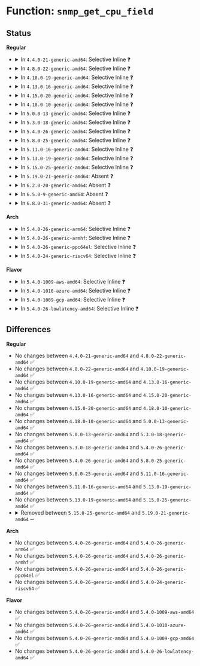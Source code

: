 # Function: <code>snmp_get_cpu_field</code>

## Status
<b>Regular</b>
<ul>
<li>
<details>
<summary>In <code>4.4.0-21-generic-amd64</code>: Selective Inline ❓</summary>

```c
u64 snmp_get_cpu_field(void * mib, int cpu, int offt)
```

```json
{
  "name": "snmp_get_cpu_field",
  "collision_type": "Unique Global",
  "inline_type": "Selective",
  "funcs": [
    {
      "addr": 18446744071586786928,
      "name": "snmp_get_cpu_field",
      "external": true,
      "loc": "net/ipv4/af_inet.c:1448",
      "file": "net/ipv4/af_inet.c",
      "inline": "not declared, inlined",
      "caller_inline": [
        "net/ipv4/af_inet.c:snmp_fold_field"
      ],
      "caller_func": []
    }
  ],
  "symbols": [
    {
      "addr": 18446744071586786928,
      "name": "snmp_get_cpu_field",
      "section": ".text",
      "bind": "STB_GLOBAL",
      "size": 32
    }
  ]
}
```
</details>
</li>
<li>
<details>
<summary>In <code>4.8.0-22-generic-amd64</code>: Selective Inline ❓</summary>

```c
u64 snmp_get_cpu_field(void * mib, int cpu, int offt)
```

```json
{
  "name": "snmp_get_cpu_field",
  "collision_type": "Unique Global",
  "inline_type": "Selective",
  "funcs": [
    {
      "addr": 18446744071587239590,
      "name": "snmp_get_cpu_field",
      "external": true,
      "loc": "net/ipv4/af_inet.c:1512",
      "file": "net/ipv4/af_inet.c",
      "inline": "not declared, inlined",
      "caller_inline": [
        "net/ipv4/af_inet.c:snmp_fold_field"
      ],
      "caller_func": []
    }
  ],
  "symbols": [
    {
      "addr": 18446744071587235376,
      "name": "snmp_get_cpu_field",
      "section": ".text",
      "bind": "STB_GLOBAL",
      "size": 32
    }
  ]
}
```
</details>
</li>
<li>
<details>
<summary>In <code>4.10.0-19-generic-amd64</code>: Selective Inline ❓</summary>

```c
u64 snmp_get_cpu_field(void * mib, int cpu, int offt)
```

```json
{
  "name": "snmp_get_cpu_field",
  "collision_type": "Unique Global",
  "inline_type": "Selective",
  "funcs": [
    {
      "addr": 18446744071587439798,
      "name": "snmp_get_cpu_field",
      "external": true,
      "loc": "net/ipv4/af_inet.c:1526",
      "file": "net/ipv4/af_inet.c",
      "inline": "not declared, inlined",
      "caller_inline": [
        "net/ipv4/af_inet.c:snmp_fold_field"
      ],
      "caller_func": [
        "net/ipv4/proc.c:snmp_seq_show",
        "net/ipv4/proc.c:snmp_seq_show",
        "net/ipv4/proc.c:snmp_seq_show",
        "net/xfrm/xfrm_proc.c:xfrm_statistics_seq_show",
        "net/ipv6/proc.c:snmp6_seq_show_item"
      ]
    }
  ],
  "symbols": [
    {
      "addr": 18446744071587435904,
      "name": "snmp_get_cpu_field",
      "section": ".text",
      "bind": "STB_GLOBAL",
      "size": 32
    }
  ]
}
```
</details>
</li>
<li>
<details>
<summary>In <code>4.13.0-16-generic-amd64</code>: Selective Inline ❓</summary>

```c
u64 snmp_get_cpu_field(void * mib, int cpu, int offt)
```

```json
{
  "name": "snmp_get_cpu_field",
  "collision_type": "Unique Global",
  "inline_type": "Selective",
  "funcs": [
    {
      "addr": 18446744071587575744,
      "name": "snmp_get_cpu_field",
      "external": true,
      "loc": "net/ipv4/af_inet.c:1547",
      "file": "net/ipv4/af_inet.c",
      "inline": "not declared, inlined",
      "caller_inline": [
        "net/ipv4/af_inet.c:snmp_fold_field"
      ],
      "caller_func": [
        "net/ipv4/proc.c:snmp_seq_show",
        "net/ipv4/proc.c:snmp_seq_show",
        "net/ipv4/proc.c:snmp_seq_show",
        "net/xfrm/xfrm_proc.c:xfrm_statistics_seq_show",
        "net/ipv6/proc.c:snmp6_seq_show_item"
      ]
    }
  ],
  "symbols": [
    {
      "addr": 18446744071587572528,
      "name": "snmp_get_cpu_field",
      "section": ".text",
      "bind": "STB_GLOBAL",
      "size": 32
    }
  ]
}
```
</details>
</li>
<li>
<details>
<summary>In <code>4.15.0-20-generic-amd64</code>: Selective Inline ❓</summary>

```c
u64 snmp_get_cpu_field(void * mib, int cpu, int offt)
```

```json
{
  "name": "snmp_get_cpu_field",
  "collision_type": "Unique Global",
  "inline_type": "Selective",
  "funcs": [
    {
      "addr": 18446744071588099652,
      "name": "snmp_get_cpu_field",
      "external": true,
      "loc": "net/ipv4/af_inet.c:1551",
      "file": "net/ipv4/af_inet.c",
      "inline": "not declared, inlined",
      "caller_inline": [
        "net/ipv4/af_inet.c:snmp_fold_field"
      ],
      "caller_func": [
        "net/ipv4/proc.c:snmp_seq_show",
        "net/ipv4/proc.c:snmp_seq_show",
        "net/ipv4/proc.c:snmp_seq_show",
        "net/xfrm/xfrm_proc.c:xfrm_statistics_seq_show",
        "net/ipv6/proc.c:snmp6_seq_show_item"
      ]
    }
  ],
  "symbols": [
    {
      "addr": 18446744071588096320,
      "name": "snmp_get_cpu_field",
      "section": ".text",
      "bind": "STB_GLOBAL",
      "size": 32
    }
  ]
}
```
</details>
</li>
<li>
<details>
<summary>In <code>4.18.0-10-generic-amd64</code>: Selective Inline ❓</summary>

```c
u64 snmp_get_cpu_field(void * mib, int cpu, int offt)
```

```json
{
  "name": "snmp_get_cpu_field",
  "collision_type": "Unique Global",
  "inline_type": "Selective",
  "funcs": [
    {
      "addr": 18446744071588453162,
      "name": "snmp_get_cpu_field",
      "external": true,
      "loc": "net/ipv4/af_inet.c:1620",
      "file": "net/ipv4/af_inet.c",
      "inline": "not declared, inlined",
      "caller_inline": [
        "net/ipv4/af_inet.c:snmp_fold_field"
      ],
      "caller_func": [
        "net/xfrm/xfrm_proc.c:xfrm_statistics_seq_show"
      ]
    }
  ],
  "symbols": [
    {
      "addr": 18446744071588450048,
      "name": "snmp_get_cpu_field",
      "section": ".text",
      "bind": "STB_GLOBAL",
      "size": 32
    }
  ]
}
```
</details>
</li>
<li>
<details>
<summary>In <code>5.0.0-13-generic-amd64</code>: Selective Inline ❓</summary>

```c
u64 snmp_get_cpu_field(void * mib, int cpu, int offt)
```

```json
{
  "name": "snmp_get_cpu_field",
  "collision_type": "Unique Global",
  "inline_type": "Selective",
  "funcs": [
    {
      "addr": 18446744071588647194,
      "name": "snmp_get_cpu_field",
      "external": true,
      "loc": "net/ipv4/af_inet.c:1629",
      "file": "net/ipv4/af_inet.c",
      "inline": "not declared, inlined",
      "caller_inline": [
        "net/ipv4/af_inet.c:snmp_fold_field"
      ],
      "caller_func": [
        "net/xfrm/xfrm_proc.c:xfrm_statistics_seq_show"
      ]
    }
  ],
  "symbols": [
    {
      "addr": 18446744071588643312,
      "name": "snmp_get_cpu_field",
      "section": ".text",
      "bind": "STB_GLOBAL",
      "size": 32
    }
  ]
}
```
</details>
</li>
<li>
<details>
<summary>In <code>5.3.0-18-generic-amd64</code>: Selective Inline ❓</summary>

```c
u64 snmp_get_cpu_field(void * mib, int cpu, int offt)
```

```json
{
  "name": "snmp_get_cpu_field",
  "collision_type": "Unique Global",
  "inline_type": "Selective",
  "funcs": [
    {
      "addr": 18446744071589059557,
      "name": "snmp_get_cpu_field",
      "external": true,
      "loc": "net/ipv4/af_inet.c:1644",
      "file": "net/ipv4/af_inet.c",
      "inline": "not declared, inlined",
      "caller_inline": [
        "net/ipv4/af_inet.c:snmp_fold_field"
      ],
      "caller_func": [
        "net/xfrm/xfrm_proc.c:xfrm_statistics_seq_show"
      ]
    }
  ],
  "symbols": [
    {
      "addr": 18446744071589055760,
      "name": "snmp_get_cpu_field",
      "section": ".text",
      "bind": "STB_GLOBAL",
      "size": 32
    }
  ]
}
```
</details>
</li>
<li>
<details>
<summary>In <code>5.4.0-26-generic-amd64</code>: Selective Inline ❓</summary>

```c
u64 snmp_get_cpu_field(void * mib, int cpu, int offt)
```

```json
{
  "name": "snmp_get_cpu_field",
  "collision_type": "Unique Global",
  "inline_type": "Selective",
  "funcs": [
    {
      "addr": 18446744071589283829,
      "name": "snmp_get_cpu_field",
      "external": true,
      "loc": "net/ipv4/af_inet.c:1644",
      "file": "net/ipv4/af_inet.c",
      "inline": "not declared, inlined",
      "caller_inline": [
        "net/ipv4/af_inet.c:snmp_fold_field"
      ],
      "caller_func": [
        "net/xfrm/xfrm_proc.c:xfrm_statistics_seq_show"
      ]
    }
  ],
  "symbols": [
    {
      "addr": 18446744071589280048,
      "name": "snmp_get_cpu_field",
      "section": ".text",
      "bind": "STB_GLOBAL",
      "size": 32
    }
  ]
}
```
</details>
</li>
<li>
<details>
<summary>In <code>5.8.0-25-generic-amd64</code>: Selective Inline ❓</summary>

```c
u64 snmp_get_cpu_field(void * mib, int cpu, int offt)
```

```json
{
  "name": "snmp_get_cpu_field",
  "collision_type": "Unique Global",
  "inline_type": "Selective",
  "funcs": [
    {
      "addr": 18446744071590257925,
      "name": "snmp_get_cpu_field",
      "external": true,
      "loc": "net/ipv4/af_inet.c:1676",
      "file": "net/ipv4/af_inet.c",
      "inline": "not declared, inlined",
      "caller_inline": [
        "net/ipv4/af_inet.c:snmp_fold_field"
      ],
      "caller_func": [
        "net/xfrm/xfrm_proc.c:xfrm_statistics_seq_show"
      ]
    }
  ],
  "symbols": [
    {
      "addr": 18446744071590255600,
      "name": "snmp_get_cpu_field",
      "section": ".text",
      "bind": "STB_GLOBAL",
      "size": 32
    }
  ]
}
```
</details>
</li>
<li>
<details>
<summary>In <code>5.11.0-16-generic-amd64</code>: Selective Inline ❓</summary>

```c
u64 snmp_get_cpu_field(void * mib, int cpu, int offt)
```

```json
{
  "name": "snmp_get_cpu_field",
  "collision_type": "Unique Global",
  "inline_type": "Selective",
  "funcs": [
    {
      "addr": 18446744071590310821,
      "name": "snmp_get_cpu_field",
      "external": true,
      "loc": "net/ipv4/af_inet.c:1668",
      "file": "net/ipv4/af_inet.c",
      "inline": "not declared, inlined",
      "caller_inline": [
        "net/ipv4/af_inet.c:snmp_fold_field"
      ],
      "caller_func": [
        "net/xfrm/xfrm_proc.c:xfrm_statistics_seq_show"
      ]
    }
  ],
  "symbols": [
    {
      "addr": 18446744071590308464,
      "name": "snmp_get_cpu_field",
      "section": ".text",
      "bind": "STB_GLOBAL",
      "size": 32
    }
  ]
}
```
</details>
</li>
<li>
<details>
<summary>In <code>5.13.0-19-generic-amd64</code>: Selective Inline ❓</summary>

```c
u64 snmp_get_cpu_field(void * mib, int cpu, int offt)
```

```json
{
  "name": "snmp_get_cpu_field",
  "collision_type": "Unique Global",
  "inline_type": "Selective",
  "funcs": [
    {
      "addr": 18446744071590226680,
      "name": "snmp_get_cpu_field",
      "external": true,
      "loc": "net/ipv4/af_inet.c:1669",
      "file": "net/ipv4/af_inet.c",
      "inline": "not declared, inlined",
      "caller_inline": [
        "net/ipv4/af_inet.c:snmp_fold_field"
      ],
      "caller_func": [
        "net/ipv4/proc.c:netstat_seq_show",
        "net/ipv4/proc.c:netstat_seq_show",
        "net/xfrm/xfrm_proc.c:xfrm_statistics_seq_show"
      ]
    }
  ],
  "symbols": [
    {
      "addr": 18446744071590224288,
      "name": "snmp_get_cpu_field",
      "section": ".text",
      "bind": "STB_GLOBAL",
      "size": 32
    }
  ]
}
```
</details>
</li>
<li>
<details>
<summary>In <code>5.15.0-25-generic-amd64</code>: Selective Inline ❓</summary>

```c
u64 snmp_get_cpu_field(void * mib, int cpu, int offt)
```

```json
{
  "name": "snmp_get_cpu_field",
  "collision_type": "Unique Global",
  "inline_type": "Selective",
  "funcs": [
    {
      "addr": 18446744071591009604,
      "name": "snmp_get_cpu_field",
      "external": true,
      "loc": "net/ipv4/af_inet.c:1674",
      "file": "net/ipv4/af_inet.c",
      "inline": "not declared, inlined",
      "caller_inline": [
        "net/ipv4/af_inet.c:snmp_fold_field"
      ],
      "caller_func": [
        "net/ipv4/proc.c:netstat_seq_show",
        "net/ipv4/proc.c:netstat_seq_show",
        "net/xfrm/xfrm_proc.c:xfrm_statistics_seq_show"
      ]
    }
  ],
  "symbols": [
    {
      "addr": 18446744071591006960,
      "name": "snmp_get_cpu_field",
      "section": ".text",
      "bind": "STB_GLOBAL",
      "size": 81
    }
  ]
}
```
</details>
</li>
<li>
<details>
<summary>In <code>5.19.0-21-generic-amd64</code>: Absent ❓</summary>

```json
{
  "name": "snmp_get_cpu_field",
  "collision_type": "Static Duplication",
  "inline_type": "Full",
  "funcs": [
    {
      "addr": 18446744071592656160,
      "name": "snmp_get_cpu_field",
      "external": false,
      "loc": "include/net/ip.h:296",
      "file": "net/ipv4/af_inet.c",
      "inline": "declared, inlined",
      "caller_inline": [
        "net/ipv4/af_inet.c:snmp_fold_field"
      ],
      "caller_func": []
    },
    {
      "addr": 18446744071592802623,
      "name": "snmp_get_cpu_field",
      "external": false,
      "loc": "include/net/ip.h:296",
      "file": "net/ipv4/proc.c",
      "inline": "declared, inlined",
      "caller_inline": [
        "net/ipv4/proc.c:netstat_seq_show",
        "net/ipv4/proc.c:netstat_seq_show"
      ],
      "caller_func": []
    },
    {
      "addr": 18446744071592978286,
      "name": "snmp_get_cpu_field",
      "external": false,
      "loc": "include/net/ip.h:296",
      "file": "net/xfrm/xfrm_proc.c",
      "inline": "declared, inlined",
      "caller_inline": [
        "net/xfrm/xfrm_proc.c:xfrm_statistics_seq_show"
      ],
      "caller_func": []
    },
    {
      "addr": 18446744071593060733,
      "name": "snmp_get_cpu_field",
      "external": false,
      "loc": "include/net/ip.h:296",
      "file": "net/ipv6/addrconf.c",
      "inline": "declared, inlined",
      "caller_inline": [],
      "caller_func": []
    },
    {
      "addr": 18446744071593404193,
      "name": "snmp_get_cpu_field",
      "external": false,
      "loc": "include/net/ip.h:296",
      "file": "net/ipv6/proc.c",
      "inline": "declared, inlined",
      "caller_inline": [
        "net/ipv6/proc.c:snmp6_seq_show_item"
      ],
      "caller_func": []
    },
    {
      "addr": 18446744071593713007,
      "name": "snmp_get_cpu_field",
      "external": false,
      "loc": "include/net/ip.h:296",
      "file": "net/mptcp/mib.c",
      "inline": "declared, inlined",
      "caller_inline": [
        "net/mptcp/mib.c:mptcp_seq_show"
      ],
      "caller_func": []
    }
  ],
  "symbols": []
}
```
</details>
</li>
<li>
<details>
<summary>In <code>6.2.0-20-generic-amd64</code>: Absent ❓</summary>

```json
{
  "name": "snmp_get_cpu_field",
  "collision_type": "Static Duplication",
  "inline_type": "Full",
  "funcs": [
    {
      "addr": 18446744071594527965,
      "name": "snmp_get_cpu_field",
      "external": false,
      "loc": "include/net/ip.h:296",
      "file": "net/ipv4/af_inet.c",
      "inline": "declared, inlined",
      "caller_inline": [
        "net/ipv4/af_inet.c:snmp_fold_field"
      ],
      "caller_func": []
    },
    {
      "addr": 18446744071594679120,
      "name": "snmp_get_cpu_field",
      "external": false,
      "loc": "include/net/ip.h:296",
      "file": "net/ipv4/proc.c",
      "inline": "declared, inlined",
      "caller_inline": [
        "net/ipv4/proc.c:netstat_seq_show",
        "net/ipv4/proc.c:netstat_seq_show"
      ],
      "caller_func": []
    },
    {
      "addr": 18446744071594866326,
      "name": "snmp_get_cpu_field",
      "external": false,
      "loc": "include/net/ip.h:296",
      "file": "net/xfrm/xfrm_proc.c",
      "inline": "declared, inlined",
      "caller_inline": [
        "net/xfrm/xfrm_proc.c:xfrm_statistics_seq_show"
      ],
      "caller_func": []
    },
    {
      "addr": 18446744071594955778,
      "name": "snmp_get_cpu_field",
      "external": false,
      "loc": "include/net/ip.h:296",
      "file": "net/ipv6/addrconf.c",
      "inline": "declared, inlined",
      "caller_inline": [],
      "caller_func": []
    },
    {
      "addr": 18446744071595315180,
      "name": "snmp_get_cpu_field",
      "external": false,
      "loc": "include/net/ip.h:296",
      "file": "net/ipv6/proc.c",
      "inline": "declared, inlined",
      "caller_inline": [
        "net/ipv6/proc.c:snmp6_seq_show_item"
      ],
      "caller_func": []
    },
    {
      "addr": 18446744071595647796,
      "name": "snmp_get_cpu_field",
      "external": false,
      "loc": "include/net/ip.h:296",
      "file": "net/mptcp/mib.c",
      "inline": "declared, inlined",
      "caller_inline": [
        "net/mptcp/mib.c:mptcp_seq_show"
      ],
      "caller_func": []
    }
  ],
  "symbols": []
}
```
</details>
</li>
<li>
<details>
<summary>In <code>6.5.0-9-generic-amd64</code>: Absent ❓</summary>

```json
{
  "name": "snmp_get_cpu_field",
  "collision_type": "Static Duplication",
  "inline_type": "Full",
  "funcs": [
    {
      "addr": 18446744071594918269,
      "name": "snmp_get_cpu_field",
      "external": false,
      "loc": "include/net/ip.h:304",
      "file": "net/ipv4/af_inet.c",
      "inline": "declared, inlined",
      "caller_inline": [
        "net/ipv4/af_inet.c:snmp_fold_field"
      ],
      "caller_func": []
    },
    {
      "addr": 18446744071595074096,
      "name": "snmp_get_cpu_field",
      "external": false,
      "loc": "include/net/ip.h:304",
      "file": "net/ipv4/proc.c",
      "inline": "declared, inlined",
      "caller_inline": [
        "net/ipv4/proc.c:netstat_seq_show",
        "net/ipv4/proc.c:netstat_seq_show"
      ],
      "caller_func": []
    },
    {
      "addr": 18446744071595258216,
      "name": "snmp_get_cpu_field",
      "external": false,
      "loc": "include/net/ip.h:304",
      "file": "net/xfrm/xfrm_proc.c",
      "inline": "declared, inlined",
      "caller_inline": [
        "net/xfrm/xfrm_proc.c:xfrm_statistics_seq_show"
      ],
      "caller_func": []
    },
    {
      "addr": 18446744071595348259,
      "name": "snmp_get_cpu_field",
      "external": false,
      "loc": "include/net/ip.h:304",
      "file": "net/ipv6/addrconf.c",
      "inline": "declared, inlined",
      "caller_inline": [],
      "caller_func": []
    },
    {
      "addr": 18446744071595710269,
      "name": "snmp_get_cpu_field",
      "external": false,
      "loc": "include/net/ip.h:304",
      "file": "net/ipv6/proc.c",
      "inline": "declared, inlined",
      "caller_inline": [
        "net/ipv6/proc.c:snmp6_seq_show_item"
      ],
      "caller_func": []
    },
    {
      "addr": 18446744071596156607,
      "name": "snmp_get_cpu_field",
      "external": false,
      "loc": "include/net/ip.h:304",
      "file": "net/mptcp/mib.c",
      "inline": "declared, inlined",
      "caller_inline": [
        "net/mptcp/mib.c:mptcp_seq_show"
      ],
      "caller_func": []
    }
  ],
  "symbols": []
}
```
</details>
</li>
<li>
<details>
<summary>In <code>6.8.0-31-generic-amd64</code>: Absent ❓</summary>

```json
{
  "name": "snmp_get_cpu_field",
  "collision_type": "Static Duplication",
  "inline_type": "Full",
  "funcs": [
    {
      "addr": 18446744071595729869,
      "name": "snmp_get_cpu_field",
      "external": false,
      "loc": "include/net/ip.h:305",
      "file": "net/ipv4/af_inet.c",
      "inline": "declared, inlined",
      "caller_inline": [
        "net/ipv4/af_inet.c:snmp_fold_field"
      ],
      "caller_func": []
    },
    {
      "addr": 18446744071595886888,
      "name": "snmp_get_cpu_field",
      "external": false,
      "loc": "include/net/ip.h:305",
      "file": "net/ipv4/proc.c",
      "inline": "declared, inlined",
      "caller_inline": [
        "net/ipv4/proc.c:netstat_seq_show",
        "net/ipv4/proc.c:netstat_seq_show"
      ],
      "caller_func": []
    },
    {
      "addr": 18446744071596098584,
      "name": "snmp_get_cpu_field",
      "external": false,
      "loc": "include/net/ip.h:305",
      "file": "net/xfrm/xfrm_proc.c",
      "inline": "declared, inlined",
      "caller_inline": [
        "net/xfrm/xfrm_proc.c:xfrm_statistics_seq_show"
      ],
      "caller_func": []
    },
    {
      "addr": 18446744071596189011,
      "name": "snmp_get_cpu_field",
      "external": false,
      "loc": "include/net/ip.h:305",
      "file": "net/ipv6/addrconf.c",
      "inline": "declared, inlined",
      "caller_inline": [],
      "caller_func": []
    },
    {
      "addr": 18446744071596558461,
      "name": "snmp_get_cpu_field",
      "external": false,
      "loc": "include/net/ip.h:305",
      "file": "net/ipv6/proc.c",
      "inline": "declared, inlined",
      "caller_inline": [
        "net/ipv6/proc.c:snmp6_seq_show_item"
      ],
      "caller_func": []
    },
    {
      "addr": 18446744071597030703,
      "name": "snmp_get_cpu_field",
      "external": false,
      "loc": "include/net/ip.h:305",
      "file": "net/mptcp/mib.c",
      "inline": "declared, inlined",
      "caller_inline": [
        "net/mptcp/mib.c:mptcp_seq_show"
      ],
      "caller_func": []
    }
  ],
  "symbols": []
}
```
</details>
</li>
</ul>
<b>Arch</b>
<ul>
<li>
<details>
<summary>In <code>5.4.0-26-generic-arm64</code>: Selective Inline ❓</summary>

```c
u64 snmp_get_cpu_field(void * mib, int cpu, int offt)
```

```json
{
  "name": "snmp_get_cpu_field",
  "collision_type": "Unique Global",
  "inline_type": "Selective",
  "funcs": [
    {
      "addr": 18446603336502912780,
      "name": "snmp_get_cpu_field",
      "external": true,
      "loc": "net/ipv4/af_inet.c:1644",
      "file": "net/ipv4/af_inet.c",
      "inline": "not declared, inlined",
      "caller_inline": [
        "net/ipv4/af_inet.c:snmp_fold_field"
      ],
      "caller_func": [
        "net/xfrm/xfrm_proc.c:xfrm_statistics_seq_show"
      ]
    }
  ],
  "symbols": [
    {
      "addr": 18446603336502910200,
      "name": "snmp_get_cpu_field",
      "section": ".text",
      "bind": "STB_GLOBAL",
      "size": 76
    }
  ]
}
```
</details>
</li>
<li>
<details>
<summary>In <code>5.4.0-26-generic-armhf</code>: Selective Inline ❓</summary>

```c
u64 snmp_get_cpu_field(void * mib, int cpu, int offt)
```

```json
{
  "name": "snmp_get_cpu_field",
  "collision_type": "Unique Global",
  "inline_type": "Selective",
  "funcs": [
    {
      "addr": 3235605980,
      "name": "snmp_get_cpu_field",
      "external": true,
      "loc": "net/ipv4/af_inet.c:1644",
      "file": "net/ipv4/af_inet.c",
      "inline": "not declared, inlined",
      "caller_inline": [
        "net/ipv4/af_inet.c:snmp_fold_field"
      ],
      "caller_func": [
        "net/xfrm/xfrm_proc.c:xfrm_statistics_seq_show"
      ]
    }
  ],
  "symbols": [
    {
      "addr": 3235603320,
      "name": "snmp_get_cpu_field",
      "section": ".text",
      "bind": "STB_GLOBAL",
      "size": 48
    }
  ]
}
```
</details>
</li>
<li>
<details>
<summary>In <code>5.4.0-26-generic-ppc64el</code>: Selective Inline ❓</summary>

```c
u64 snmp_get_cpu_field(void * mib, int cpu, int offt)
```

```json
{
  "name": "snmp_get_cpu_field",
  "collision_type": "Unique Global",
  "inline_type": "Selective",
  "funcs": [
    {
      "addr": 13835058055296583728,
      "name": "snmp_get_cpu_field",
      "external": true,
      "loc": "net/ipv4/af_inet.c:1644",
      "file": "net/ipv4/af_inet.c",
      "inline": "not declared, inlined",
      "caller_inline": [
        "net/ipv4/af_inet.c:snmp_fold_field"
      ],
      "caller_func": [
        "net/xfrm/xfrm_proc.c:xfrm_statistics_seq_show"
      ]
    }
  ],
  "symbols": [
    {
      "addr": 13835058055296578000,
      "name": "snmp_get_cpu_field",
      "section": ".text",
      "bind": "STB_GLOBAL",
      "size": 48
    }
  ]
}
```
</details>
</li>
<li>
<details>
<summary>In <code>5.4.0-24-generic-riscv64</code>: Selective Inline ❓</summary>

```c
u64 snmp_get_cpu_field(void * mib, int cpu, int offt)
```

```json
{
  "name": "snmp_get_cpu_field",
  "collision_type": "Unique Global",
  "inline_type": "Selective",
  "funcs": [
    {
      "addr": 18446743936279008382,
      "name": "snmp_get_cpu_field",
      "external": true,
      "loc": "net/ipv4/af_inet.c:1644",
      "file": "net/ipv4/af_inet.c",
      "inline": "not declared, inlined",
      "caller_inline": [
        "net/ipv4/af_inet.c:snmp_fold_field"
      ],
      "caller_func": [
        "net/xfrm/xfrm_proc.c:xfrm_statistics_seq_show"
      ]
    }
  ],
  "symbols": [
    {
      "addr": 18446743936279004884,
      "name": "snmp_get_cpu_field",
      "section": ".text",
      "bind": "STB_GLOBAL",
      "size": 72
    }
  ]
}
```
</details>
</li>
</ul>
<b>Flavor</b>
<ul>
<li>
<details>
<summary>In <code>5.4.0-1009-aws-amd64</code>: Selective Inline ❓</summary>

```c
u64 snmp_get_cpu_field(void * mib, int cpu, int offt)
```

```json
{
  "name": "snmp_get_cpu_field",
  "collision_type": "Unique Global",
  "inline_type": "Selective",
  "funcs": [
    {
      "addr": 18446744071588890005,
      "name": "snmp_get_cpu_field",
      "external": true,
      "loc": "net/ipv4/af_inet.c:1644",
      "file": "net/ipv4/af_inet.c",
      "inline": "not declared, inlined",
      "caller_inline": [
        "net/ipv4/af_inet.c:snmp_fold_field"
      ],
      "caller_func": [
        "net/xfrm/xfrm_proc.c:xfrm_statistics_seq_show"
      ]
    }
  ],
  "symbols": [
    {
      "addr": 18446744071588886224,
      "name": "snmp_get_cpu_field",
      "section": ".text",
      "bind": "STB_GLOBAL",
      "size": 32
    }
  ]
}
```
</details>
</li>
<li>
<details>
<summary>In <code>5.4.0-1010-azure-amd64</code>: Selective Inline ❓</summary>

```c
u64 snmp_get_cpu_field(void * mib, int cpu, int offt)
```

```json
{
  "name": "snmp_get_cpu_field",
  "collision_type": "Unique Global",
  "inline_type": "Selective",
  "funcs": [
    {
      "addr": 18446744071588601941,
      "name": "snmp_get_cpu_field",
      "external": true,
      "loc": "net/ipv4/af_inet.c:1644",
      "file": "net/ipv4/af_inet.c",
      "inline": "not declared, inlined",
      "caller_inline": [
        "net/ipv4/af_inet.c:snmp_fold_field"
      ],
      "caller_func": [
        "net/xfrm/xfrm_proc.c:xfrm_statistics_seq_show"
      ]
    }
  ],
  "symbols": [
    {
      "addr": 18446744071588598160,
      "name": "snmp_get_cpu_field",
      "section": ".text",
      "bind": "STB_GLOBAL",
      "size": 32
    }
  ]
}
```
</details>
</li>
<li>
<details>
<summary>In <code>5.4.0-1009-gcp-amd64</code>: Selective Inline ❓</summary>

```c
u64 snmp_get_cpu_field(void * mib, int cpu, int offt)
```

```json
{
  "name": "snmp_get_cpu_field",
  "collision_type": "Unique Global",
  "inline_type": "Selective",
  "funcs": [
    {
      "addr": 18446744071589326389,
      "name": "snmp_get_cpu_field",
      "external": true,
      "loc": "net/ipv4/af_inet.c:1644",
      "file": "net/ipv4/af_inet.c",
      "inline": "not declared, inlined",
      "caller_inline": [
        "net/ipv4/af_inet.c:snmp_fold_field"
      ],
      "caller_func": [
        "net/xfrm/xfrm_proc.c:xfrm_statistics_seq_show"
      ]
    }
  ],
  "symbols": [
    {
      "addr": 18446744071589322608,
      "name": "snmp_get_cpu_field",
      "section": ".text",
      "bind": "STB_GLOBAL",
      "size": 32
    }
  ]
}
```
</details>
</li>
<li>
<details>
<summary>In <code>5.4.0-26-lowlatency-amd64</code>: Selective Inline ❓</summary>

```c
u64 snmp_get_cpu_field(void * mib, int cpu, int offt)
```

```json
{
  "name": "snmp_get_cpu_field",
  "collision_type": "Unique Global",
  "inline_type": "Selective",
  "funcs": [
    {
      "addr": 18446744071589367557,
      "name": "snmp_get_cpu_field",
      "external": true,
      "loc": "net/ipv4/af_inet.c:1644",
      "file": "net/ipv4/af_inet.c",
      "inline": "not declared, inlined",
      "caller_inline": [
        "net/ipv4/af_inet.c:snmp_fold_field"
      ],
      "caller_func": [
        "net/xfrm/xfrm_proc.c:xfrm_statistics_seq_show"
      ]
    }
  ],
  "symbols": [
    {
      "addr": 18446744071589364480,
      "name": "snmp_get_cpu_field",
      "section": ".text",
      "bind": "STB_GLOBAL",
      "size": 32
    }
  ]
}
```
</details>
</li>
</ul>

## Differences
<b>Regular</b>
<ul>
<li>
No changes between <code>4.4.0-21-generic-amd64</code> and <code>4.8.0-22-generic-amd64</code> ✅
</li>
<li>
No changes between <code>4.8.0-22-generic-amd64</code> and <code>4.10.0-19-generic-amd64</code> ✅
</li>
<li>
No changes between <code>4.10.0-19-generic-amd64</code> and <code>4.13.0-16-generic-amd64</code> ✅
</li>
<li>
No changes between <code>4.13.0-16-generic-amd64</code> and <code>4.15.0-20-generic-amd64</code> ✅
</li>
<li>
No changes between <code>4.15.0-20-generic-amd64</code> and <code>4.18.0-10-generic-amd64</code> ✅
</li>
<li>
No changes between <code>4.18.0-10-generic-amd64</code> and <code>5.0.0-13-generic-amd64</code> ✅
</li>
<li>
No changes between <code>5.0.0-13-generic-amd64</code> and <code>5.3.0-18-generic-amd64</code> ✅
</li>
<li>
No changes between <code>5.3.0-18-generic-amd64</code> and <code>5.4.0-26-generic-amd64</code> ✅
</li>
<li>
No changes between <code>5.4.0-26-generic-amd64</code> and <code>5.8.0-25-generic-amd64</code> ✅
</li>
<li>
No changes between <code>5.8.0-25-generic-amd64</code> and <code>5.11.0-16-generic-amd64</code> ✅
</li>
<li>
No changes between <code>5.11.0-16-generic-amd64</code> and <code>5.13.0-19-generic-amd64</code> ✅
</li>
<li>
No changes between <code>5.13.0-19-generic-amd64</code> and <code>5.15.0-25-generic-amd64</code> ✅
</li>
<li>
<details>
<summary>Removed between <code>5.15.0-25-generic-amd64</code> and <code>5.19.0-21-generic-amd64</code> ➖</summary>

```c
u64 snmp_get_cpu_field(void * mib, int cpu, int offt)
```
</details>
</li>
</ul>
<b>Arch</b>
<ul>
<li>
No changes between <code>5.4.0-26-generic-amd64</code> and <code>5.4.0-26-generic-arm64</code> ✅
</li>
<li>
No changes between <code>5.4.0-26-generic-amd64</code> and <code>5.4.0-26-generic-armhf</code> ✅
</li>
<li>
No changes between <code>5.4.0-26-generic-amd64</code> and <code>5.4.0-26-generic-ppc64el</code> ✅
</li>
<li>
No changes between <code>5.4.0-26-generic-amd64</code> and <code>5.4.0-24-generic-riscv64</code> ✅
</li>
</ul>
<b>Flavor</b>
<ul>
<li>
No changes between <code>5.4.0-26-generic-amd64</code> and <code>5.4.0-1009-aws-amd64</code> ✅
</li>
<li>
No changes between <code>5.4.0-26-generic-amd64</code> and <code>5.4.0-1010-azure-amd64</code> ✅
</li>
<li>
No changes between <code>5.4.0-26-generic-amd64</code> and <code>5.4.0-1009-gcp-amd64</code> ✅
</li>
<li>
No changes between <code>5.4.0-26-generic-amd64</code> and <code>5.4.0-26-lowlatency-amd64</code> ✅
</li>
</ul>
